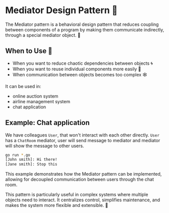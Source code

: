 # Mediator Design Pattern 🔗

The Mediator pattern is a behavioral design pattern that reduces coupling between components of a program by making them communicate indirectly, through a special mediator object. 🧠

## When to Use 🤔

- When you want to reduce chaotic dependencies between objects 🌀
- When you want to reuse individual components more easily 🔄
- When communication between objects becomes too complex 🕸️

It can be used in:
- online auction system
- airline management system
- chat application

## Example: Chat application

We have colleagues `User`, that won't interact with each other directly. `User` has a `ChatRoom` mediator, user will send message to mediator and mediator will show the message to other users.

```bash
go run *.go
[John smith]: Hi there!
[Jane smith]: Stop this
```

This example demonstrates how the Mediator pattern can be implemented, allowing for decoupled communication between users through the chat room.

This pattern is particularly useful in complex systems where multiple objects need to interact. It centralizes control, simplifies maintenance, and makes the system more flexible and extensible. 🚀